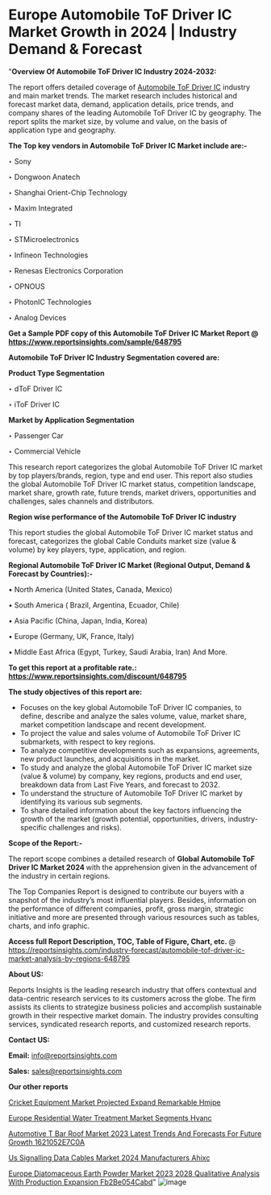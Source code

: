 # Europe Automobile ToF Driver IC Market Growth in 2024 | Industry Demand & Forecast

 "<strong>Overview Of Automobile ToF Driver IC Industry 2024-2032:</strong>

The report offers detailed coverage of <a href=https://www.reportsinsights.com/sample/648795>Automobile ToF Driver IC</a> industry and main market trends. The market research includes historical and forecast market data, demand, application details, price trends, and company shares of the leading Automobile ToF Driver IC by geography. The report splits the market size, by volume and value, on the basis of application type and geography.

<strong>The Top key vendors in Automobile ToF Driver IC Market include are:- </strong>

‣ Sony

‣ Dongwoon Anatech

‣ Shanghai Orient-Chip Technology

‣ Maxim Integrated

‣ TI

‣ STMicroelectronics

‣ Infineon Technologies

‣ Renesas Electronics Corporation

‣ OPNOUS

‣ PhotonIC Technologies

‣ Analog Devices

<strong>Get a Sample PDF copy of this Automobile ToF Driver IC Market Report </strong><strong>@ <a href=https://www.reportsinsights.com/sample/648795 style=color:#0000ff;>https://www.reportsinsights.com/sample/648795</a> </strong>

<strong>Automobile ToF Driver IC Industry Segmentation covered are:</strong>

<strong>Product Type Segmentation</strong>

‣ dToF Driver IC

‣ iToF Driver IC

<strong>Market by Application Segmentation</strong>

‣ Passenger Car

‣ Commercial Vehicle

This research report categorizes the global Automobile ToF Driver IC market by top players/brands, region, type and end user. This report also studies the global Automobile ToF Driver IC market status, competition landscape, market share, growth rate, future trends, market drivers, opportunities and challenges, sales channels and distributors.

<strong>Region wise performance of the Automobile ToF Driver IC industry</strong><strong> </strong>

This report studies the global Automobile ToF Driver IC market status and forecast, categorizes the global Cable Conduits market size (value &amp; volume) by key players, type, application, and region. 

<strong>Regional Automobile ToF Driver IC Market (Regional Output, Demand &amp; Forecast by Countries):-</strong>

• North America (United States, Canada, Mexico)

• South America ( Brazil, Argentina, Ecuador, Chile)

• Asia Pacific (China, Japan, India, Korea)

• Europe (Germany, UK, France, Italy)

• Middle East Africa (Egypt, Turkey, Saudi Arabia, Iran) And More.

<strong>To get this report at a profitable rate.: <a href=https://www.reportsinsights.com/discount/648795 style=color:#0000ff;>https://www.reportsinsights.com/discount/648795</a></strong>

<strong>The study objectives of this report are:</strong>
<ul>
  <li>Focuses on the key global Automobile ToF Driver IC companies, to define, describe and analyze the sales volume, value, market share, market competition landscape and recent development.</li>
  <li>To project the value and sales volume of Automobile ToF Driver IC submarkets, with respect to key regions.</li>
  <li>To analyze competitive developments such as expansions, agreements, new product launches, and acquisitions in the market.</li>
  <li>To study and analyze the global Automobile ToF Driver IC market size (value &amp; volume) by company, key regions, products and end user, breakdown data from Last Five Years, and forecast to 2032.</li>
  <li>To understand the structure of Automobile ToF Driver IC market by identifying its various sub segments.</li>
  <li>To share detailed information about the key factors influencing the growth of the market (growth potential, opportunities, drivers, industry-specific challenges and risks).</li>
</ul>
<strong>Scope of the Report:-</strong><strong> </strong>

The report scope combines a detailed research of <strong>Global Automobile ToF Driver IC Market 2024 </strong>with the apprehension given in the advancement of the industry in certain regions.

The Top Companies Report is designed to contribute our buyers with a snapshot of the industry’s most influential players. Besides, information on the performance of different companies, profit, gross margin, strategic initiative and more are presented through various resources such as tables, charts, and info graphic.

<strong>Access full Report Description, TOC, Table of Figure, Chart, etc. </strong>@   <a href=https://reportsinsights.com/industry-forecast/automobile-tof-driver-ic-market-analysis-by-regions-648795 style=color:#0000ff;>https://reportsinsights.com/industry-forecast/automobile-tof-driver-ic-market-analysis-by-regions-648795</a>

<strong>About US:</strong>

Reports Insights is the leading research industry that offers contextual and data-centric research services to its customers across the globe. The firm assists its clients to strategize business policies and accomplish sustainable growth in their respective market domain. The industry provides consulting services, syndicated research reports, and customized research reports.

<strong>Contact US:</strong>

<p class=""""><b>Email:</b> <a href=mailto:info@reportsinsights.com>info@reportsinsights.com</a></p>
<p class=""""><b>Sales:</b> <a href=mailto:sales@reportsinsights.com>sales@reportsinsights.com</a></p>

<strong>Our other reports</strong>

<a href=https://www.linkedin.com/pulse/cricket-equipment-market-projected-expand-remarkable-hmjpe/>Cricket Equipment Market Projected Expand Remarkable Hmjpe</a>

<a href=https://www.linkedin.com/pulse/europe-residential-water-treatment-market-segments-hvanc/>Europe Residential Water Treatment Market Segments Hvanc</a>

<a href=https://medium.com/@anjalimore4366343/automotive-t-bar-roof-market-2023-latest-trends-and-forecasts-for-future-growth-1621052e7c0a>Automotive T Bar Roof Market 2023 Latest Trends And Forecasts For Future Growth 1621052E7C0A</a>

<a href=https://www.linkedin.com/pulse/us-signalling-data-cables-market-2024-manufacturers-ahixc/>Us Signalling Data Cables Market 2024 Manufacturers Ahixc</a>

<a href=https://medium.com/@aanarkumar6/europe-diatomaceous-earth-powder-market-2023-2028-qualitative-analysis-with-production-expansion-fb2be054cabd>Europe Diatomaceous Earth Powder Market 2023 2028 Qualitative Analysis With Production Expansion Fb2Be054Cabd</a>"
![image](https://github.com/daminid12/RImarketresearch/assets/158430485/3caf6f7a-bc50-4620-8bd2-13119080a58f)
